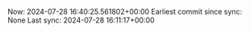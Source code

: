Now: 2024-07-28 16:40:25.561802+00:00 Earliest commit since sync: None Last sync: 2024-07-28 16:11:17+00:00

